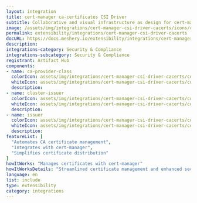 ```yaml
---
layout: integration
title: cert-manager ca-certificates CSI Driver
subtitle: Collaborative and visual infrastructure as design for cert-manager ca-certificates CSI Driver
image: /assets/img/integrations/cert-manager-csi-driver-cacerts/icons/color/cert-manager-csi-driver-cacerts-color.svg
permalink: extensibility/integrations/cert-manager-csi-driver-cacerts
docURL: https://docs.meshery.io/extensibility/integrations/cert-manager-csi-driver-cacerts
description: 
integrations-category: Security & Compliance
integrations-subcategory: Security & Compliance
registrant: Artifact Hub
components: 
- name: ca-provider-class
  colorIcon: assets/img/integrations/cert-manager-csi-driver-cacerts/components/ca-provider-class/icons/color/ca-provider-class-color.svg
  whiteIcon: assets/img/integrations/cert-manager-csi-driver-cacerts/components/ca-provider-class/icons/white/ca-provider-class-white.svg
  description: 
- name: cluster-issuer
  colorIcon: assets/img/integrations/cert-manager-csi-driver-cacerts/components/cluster-issuer/icons/color/cluster-issuer-color.svg
  whiteIcon: assets/img/integrations/cert-manager-csi-driver-cacerts/components/cluster-issuer/icons/white/cluster-issuer-white.svg
  description: 
- name: issuer
  colorIcon: assets/img/integrations/cert-manager-csi-driver-cacerts/components/issuer/icons/color/issuer-color.svg
  whiteIcon: assets/img/integrations/cert-manager-csi-driver-cacerts/components/issuer/icons/white/issuer-white.svg
  description: 
featureList: [
  "Automates CA certificate management",
  "Integrates with cert-manager",
  "Simplifies certificate distribution"
]
howItWorks: "Manages certificates with cert-manager"
howItWorksDetails: "Streamlined certificate management and enhanced security in Kubernetes"
language: en
list: include
type: extensibility
category: integrations
---
```

